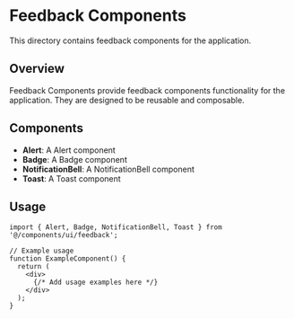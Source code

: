 # Feedback Components

This directory contains feedback components for the application.

## Overview

Feedback Components provide feedback components functionality for the application. They are designed to be reusable and composable.

## Components

- **Alert**: A Alert component
- **Badge**: A Badge component
- **NotificationBell**: A NotificationBell component
- **Toast**: A Toast component

## Usage

```tsx
import { Alert, Badge, NotificationBell, Toast } from '@/components/ui/feedback';

// Example usage
function ExampleComponent() {
  return (
    <div>
      {/* Add usage examples here */}
    </div>
  );
}
```

